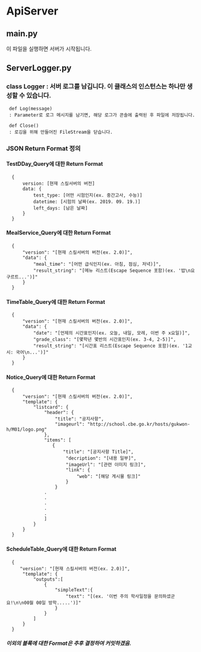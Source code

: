 # ApiServer

## main.py
   이 파일을 실행하면 서버가 시작됩니다.
 
## ServerLogger.py
### class Logger : 서버 로그를 남깁니다. 이 클래스의 인스턴스는 하나만 생성할 수 있습니다.
     def Log(message)  
     : Parameter로 로그 메시지를 남기면, 해당 로그가 콘솔에 출력된 후 파일에 저장됩니다.

     def Close()
     : 로깅을 위해 만들어진 FileStream을 닫습니다.

### JSON Return Format 정의
#### TestDDay_Query에 대한 Return Format
      {
          version: [현재 스킬서버의 버전]
          data: {
              test_type: [어떤 시험인지(ex. 중간고사, 수능)]
              datetime: [시험의 날짜(ex. 2019. 09. 19.)]
              left_days: [남은 날짜]
          }
      }

#### MealService_Query에 대한 Return Format
      {
          "version": "[현재 스킬서버의 버전(ex. 2.0)]",
          "data": {
              "meal_time": "[어떤 급식인지(ex. 아침, 점심, 저녁)]",
              "result_string": "[메뉴 리스트(Escape Sequence 포함)(ex. '밥\n요구르트...')]"
          }
      }

#### TimeTable_Query에 대한 Return Format
      {
          "version": "[현재 스킬서버의 버전(ex. 2.0)]",
          "data": {
              "date": "[언제의 시간표인지(ex. 오늘, 내일, 모레, 이번 주 x요일)]",
              "grade_class": "[몇학년 몇반의 시간표인지(ex. 3-4, 2-5)]",
              "result_string": "[시간표 리스트(Escape Sequence 포함)(ex. '1교시: 국어\n...')]"        
          }
      }

#### Notice_Query에 대한 Return Format
      {
          "version": "[현재 스킬서버의 버전(ex. 2.0)]",
          "template": {
              "listcard": {
                  "header": {
                      "title": "공지사항",
                      "imageurl": "http://school.cbe.go.kr/hosts/gukwon-h/M01/logo.png" 
                  },
                  "items": [
                     {
                         "title": "[공지사항 Title]",     
                          "decription": "[내용 일부]",
                          "imageUrl": "[관련 이미지 링크]",
                          "link": {
                              "web": "[해당 게시물 링크]"
                          }
                      }
                  .
                  .
                  .
                  .
                  .
                  ]
              }
          }
      }
  
#### ScheduleTable_Query에 대한 Return Format
      {
         "version": "[현재 스킬서버의 버전(ex. 2.0)]",
          "template": {
              "outputs":[
                  {
                      "simpleText":{
                          "text": "[(ex. '이번 주의 학사일정을 문의하셨군요!\n\n00월 00일 방학.....')]"
                      }
                  }
              ]
          }
      }

##### 이외의 블록에 대한 Format은 추후 결정하여 커밋하겠음.